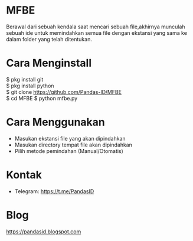 # MFBE
Berawal dari sebuah kendala saat mencari sebuah file,akhirnya munculah sebuah ide untuk memindahkan semua file dengan ekstansi yang sama ke dalam folder yang telah ditentukan.

# Cara Menginstall
$ pkg install git<br>
$ pkg install python<br>
$ git clone https://github.com/Pandas-ID/MFBE<br>
$ cd MFBE
$ python mfbe.py

# Cara Menggunakan
+ Masukan ekstansi file yang akan dipindahkan
+ Masukan directory tempat file akan dipindahkan
+ Pilih metode pemindahan (Manual/Otomatis)

# Kontak
+ Telegram: https://t.me/PandasID

# Blog
https://pandasid.blogspot.com
